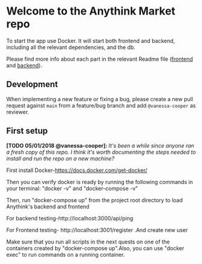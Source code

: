# Welcome to the Anythink Market repo

To start the app use Docker. It will start both frontend and backend, including all the relevant dependencies, and the db.

Please find more info about each part in the relevant Readme file ([frontend](frontend/readme.md) and [backend](backend/README.md)).

## Development

When implementing a new feature or fixing a bug, please create a new pull request against `main` from a feature/bug branch and add `@vanessa-cooper` as reviewer.

## First setup

**[TODO 05/01/2018 @vanessa-cooper]:** _It's been a while since anyone ran a fresh copy of this repo. I think it's worth documenting the steps needed to install and run the repo on a new machine?_

First install Docker-https://docs.docker.com/get-docker/

Then you can verify docker is ready by running the following commands in your terminal: "docker -v" and "docker-compose -v"

Then, run "docker-compose up" from the project root directory to load Anythink's backend and frontend

For backend testing-http://localhost:3000/api/ping

For Frontend testing- http://localhost:3001/register .And create new user

Make sure that you run all scripts in the next quests on one of the containers created by "docker-compose up".Also, you can use "docker exec" to run commands on a running container.
